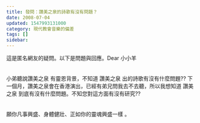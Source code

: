 ```yaml
---
title: 發問：讚美之泉的詩歌有沒有問題？
date: 2008-07-04
updated: 1547993131000
category: 現代教會音樂的偏差
tags: []
sidebar: 
---
```


<p>這是匿名網友的疑問。以下是問題與回應。<!--more-->Dear 小小羊<br/><br/><br/>        小弟聽說讚美之泉 有靈恩背景，不知道 讚美之泉 出的詩歌有沒有什麼問題?? 下一個月，讚美之泉會在香港演出，已經有弟兄問我去不去聽，所以我想知道 讚美之泉 到底有沒有什麼問題。不知您對這方面有沒有研究??<br/><br/><br/>        願你凡事興盛、身體健壯、正如你的靈魂興盛一樣 。<br/></p>